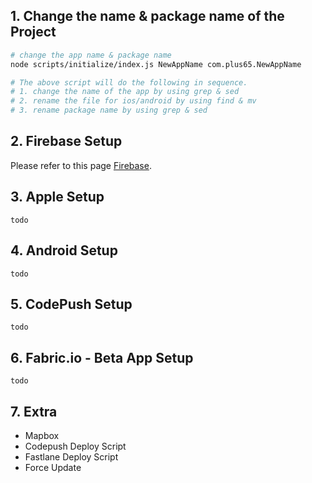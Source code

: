 ## 1. Change the name & package name of the Project

```bash
# change the app name & package name
node scripts/initialize/index.js NewAppName com.plus65.NewAppName

# The above script will do the following in sequence.
# 1. change the name of the app by using grep & sed
# 2. rename the file for ios/android by using find & mv
# 3. rename package name by using grep & sed 
```

## 2. Firebase Setup

Please refer to this page [Firebase](Firebase).

## 3. Apple Setup

``todo`` 

## 4. Android Setup

``todo`` 

## 5. CodePush Setup

``todo`` 

## 6. Fabric.io - Beta App Setup

``todo`` 

## 7. Extra

* Mapbox
* Codepush Deploy Script
* Fastlane Deploy Script
* Force Update